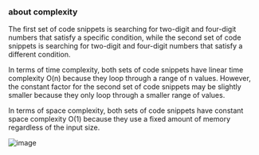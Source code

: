 ###   about complexity 
The first set of code snippets is searching for two-digit and four-digit numbers that satisfy a
specific condition, while the second set of code snippets is searching for two-digit and four-digit
numbers that satisfy a different condition.

In terms of time complexity, both sets of code snippets have linear time complexity O(n) because
they loop through a range of n values. However, the constant factor for the second set of code
snippets may be slightly smaller because they only loop through a smaller range of values.

In terms of space complexity, both sets of code snippets have constant space complexity O(1)
because they use a fixed amount of memory regardless of the input size.

![image](https://user-images.githubusercontent.com/101995954/231661161-f51e095f-53d3-4f10-bbf6-ce68e90bd5f5.png)
